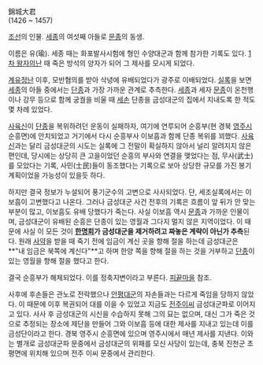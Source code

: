 錦城大君  
(1426 ~ 1457)

[조선](%EC%A1%B0%EC%84%A0.md)의 인물.
[세종](%EC%84%B8%EC%A2%85%EB%8C%80%EC%99%95.md)의 여섯째 아들로
[문종](%EB%AC%B8%EC%A2%85.md)의 동생.

이름은 유(瑜). 세종 때는 화포발사시험에 형인 수양대군과 함께 참가한 기록도 있다. [1차 왕자의난](1%EC%B0%A8%20%EC%99%95%EC%9E%90%EC%9D%98%20%EB%82%9C.md) 때 죽은 방석의 양자가 되어
그 제사를 모시게 되었다.

[계유정난](%EA%B3%84%EC%9C%A0%EC%A0%95%EB%82%9C.md) 이후, 모반혐의를 받아 삭녕에 유배되었다가 광주로
이배되었다. [실록](%EC%8B%A4%EB%A1%9D.md)을 보면
[세종](%EC%84%B8%EC%A2%85%EB%8C%80%EC%99%95.md)의 아들 중에서는
[단종](%EB%8B%A8%EC%A2%85.md)과 가장 가까운 관계로 추측한다.
[세종](%EC%84%B8%EC%A2%85%EB%8C%80%EC%99%95.md)과 세자
[문종](%EB%AC%B8%EC%A2%85.md)이 온천행이나 강무 등으로 함께 궁궐을 비울 때
[세손](%EC%84%B8%EC%86%90.md) 단종을 금성대군의 집에서 지내도록 한 적도 몇 차례 있었다.

[사육신](%EC%82%AC%EC%9C%A1%EC%8B%A0.md)이 [단종](%EB%8B%A8%EC%A2%85.md)을
복위하려던 운동이 실패하자, 여기에 연루되어 순흥부(현 경북 [영주시](%EC%98%81%EC%A3%BC%EC%8B%9C.md)
순흥면)에 안치되었고 거기에서 다시 순흥부사 이보흠과 함께 단종 복위를 꾀했다.
[사육신](%EC%82%AC%EC%9C%A1%EC%8B%A0.md)과는 달리 금성대군의 시도는 실록에 그 전말이 확실하지 않아서 널리
알려지지 않은 편인데, 당시에는 상당히 큰 고을이었던 순흥의 부사와 연결을 맺었다는 점, 무사(武士)를 모았다는 기록, 사민(士民)들이
동조했다는 기록으로 보아 상당한 규모를 가진 봉기 계획이었을 가능성이 있을듯 하다.

하지만 결국 정보가 누설되어 풍기군수의 고변으로 사사되었다. 단, 세조실록에서는 이보흠이 고변했다고 나온다. 그러나 금성대군 사건 전후의
기록은 흐름이 앞 뒤가 안 맞는 부분이 많고, 이보흠도 유배 당했다가 죽는다. 사실 이보흠 역시
[문종](%EB%AC%B8%EC%A2%85.md)과 가까운 인물이며, 금성대군이 유배된 순흥은 단종이 있는 영월과 그다지 멀지 않은
지역이었다. 이 때문에 사실 이 모든 것이 **[한명회](%ED%95%9C%EB%AA%85%ED%9A%8C.md)가 금성대군을
제거하려고 짜놓은 계략이 아닌가 추측**된다. 원래 [사약](%EC%82%AC%EC%95%BD.md)을 받을 때 죽기 전에 임금이 계신
곳을 향해 절을 하는데 금성대군은 **"내 임금은 북쪽에 계신다"**고 하며 한양 쪽을 향해 절을 하는 것을 거부하고
[단종](%EB%8B%A8%EC%A2%85.md)이 있는 영월을 향해 절을 했다고 한다.

결국 순흥부가 해체되었다. 이를 정축지변이라고 부른다.
[피끝마을](%ED%94%BC%EB%81%9D%EB%A7%88%EC%9D%84.md) 참조.

사후에 후손들은 관노로 전락했으나 [안평대군](%EC%95%88%ED%8F%89%EB%8C%80%EA%B5%B0.md)의 자손들과는
다르게 죽임을 당하지 않았다. 이 때문에 이후 복권되어 대를 이을 수 있었고 지금도 [전주이씨](%EC%A0%84%EC%A3%BC%20%EC%9D%B4%EC%94%A8.md) 금성대군파로 이어지고 있다. 사사 후 금성대군의
시신을 수습하지 못해 그의 묘는 없으며, 대신 그가 죽은 것으로 추정되는 장소에 제단을 만들어 그와 이보흠 등에 대한 제사를 지내고 있는데
이를 금성단이라고 한다. 경북 영주시 순흥면에 있으며 영주시에서 매년 제사를 지낸다. 이와는 별개로 금성대군파 문중에서 금성대군의 위패를
모신 사당이 있는데, 충북 진천군 초평면에 위치해 있으며 전주 이씨 문중에서 관리한다.

